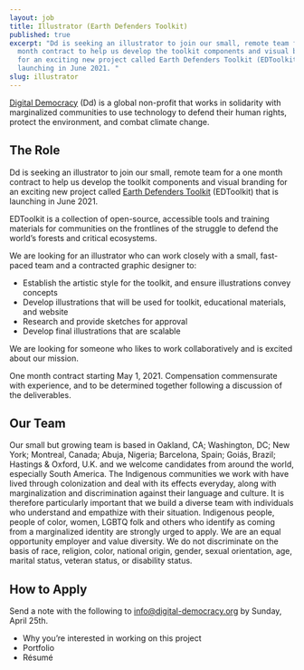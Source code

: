 ```yaml
---
layout: job
title: Illustrator (Earth Defenders Toolkit)
published: true
excerpt: "Dd is seeking an illustrator to join our small, remote team for a one
  month contract to help us develop the toolkit components and visual branding
  for an exciting new project called Earth Defenders Toolkit (EDToolkit) that is
  launching in June 2021. "
slug: illustrator
---
```

[Digital Democracy](https://www.digital-democracy.org/) (Dd) is a global non-profit that works in solidarity with marginalized communities to use technology to defend their human rights, protect the environment, and combat climate change. 

## The Role 

Dd is seeking an illustrator to join our small, remote team for a one month contract to help us develop the toolkit components and visual branding for an exciting new project called [Earth Defenders Toolkit](https://www.earthdefenderstoolkit.com/) (EDToolkit) that is launching in June 2021. 

EDToolkit is a collection of open-source, accessible tools and training materials for communities on the frontlines of the struggle to defend the world’s forests and critical ecosystems.

We are looking for an illustrator who can work closely with a small, fast-paced team and a contracted graphic designer to:

* Establish the artistic style for the toolkit, and ensure illustrations convey concepts
* Develop illustrations that will be used for toolkit, educational materials, and website
* Research and provide sketches for approval
* Develop final illustrations that are scalable

We are looking for someone who likes to work collaboratively and is excited about our mission. 

One month contract starting May 1, 2021. Compensation commensurate with experience, and to be determined together following a discussion of the deliverables. 

## Our Team

Our small but growing team is based in Oakland, CA; Washington, DC; New York; Montreal, Canada; Abuja, Nigeria; Barcelona, Spain; Goiás, Brazil; Hastings & Oxford, U.K. and we welcome candidates from around the world, especially South America. The Indigenous communities we work with have lived through colonization and deal with its effects everyday, along with marginalization and discrimination against their language and culture. It is therefore particularly important that we build a diverse team with individuals who understand and empathize with their situation. Indigenous people, people of color, women, LGBTQ folk and others who identify as coming from a marginalized identity are strongly urged to apply. We are an equal opportunity employer and value diversity. We do not discriminate on the basis of race, religion, color, national origin, gender, sexual orientation, age, marital status, veteran status, or disability status.

## How to Apply

Send a note with the following to [info@digital-democracy.org](mailto:info@digital-democracy.org) by Sunday, April 25th. 

* Why you’re interested in working on this project 
* Portfolio 
* Résumé
